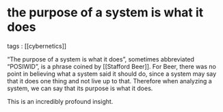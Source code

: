 # the purpose of a system is what it does

tags
: [[cybernetics]]

&ldquo;The purpose of a system is what it does&rdquo;, sometimes abbreviated &ldquo;POSIWID&rdquo;, is a phrase coined by [[Stafford Beer]]. For Beer, there was no point in believing what a system said it should do, since a system may say that it does one thing and not live up to that. Therefore when analyzing a system, we can say that its purpose is what it does.

This is an incredibly profound insight.

